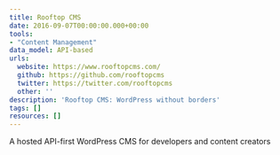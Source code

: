 ```yaml
---
title: Rooftop CMS
date: 2016-09-07T00:00:00.000+00:00
tools:
- "Content Management"
data_model: API-based
urls:
  website: https://www.rooftopcms.com/
  github: https://github.com/rooftopcms
  twitter: https://twitter.com/rooftopcms
  other: ''
description: 'Rooftop CMS: WordPress without borders'
tags: []
resources: []
---
```

A hosted API-first WordPress CMS for developers and content creators
